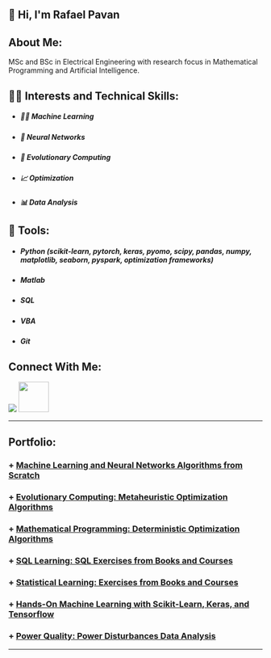 <h2> 👋 Hi, I'm Rafael Pavan </h2>

## About Me:
MSc and BSc in Electrical Engineering  with research focus in  Mathematical Programming and Artificial Intelligence.

## 👨‍🔬 Interests and Technical Skills:

- ##### 👨‍💻 Machine Learning
- ##### 🧠 Neural Networks
- ##### 🧬 Evolutionary Computing
- ##### 📈 Optimization
- ##### 📊 Data Analysis

## 🔨 Tools:

- ##### Python (scikit-learn, pytorch, keras, pyomo, scipy, pandas, numpy, matplotlib, seaborn, pyspark, optimization frameworks)
- ##### Matlab 
- ##### SQL
- ##### VBA
- ##### Git


## Connect With Me: 
[<img src="https://img.shields.io/badge/linkedin-%230077B5.svg?&style=for-the-badge&logo=linkedin&logoColor=white" />](https://www.linkedin.com/in/engrafaelpavan/) <img src="https://media.giphy.com/media/LnQjpWaON8nhr21vNW/giphy.gif" width="60">

--------

## Portfolio:

### + [Machine Learning and Neural Networks Algorithms from Scratch](https://github.com/rafaelpavan95/MSc_MachineLearning_DataMining)
### + [Evolutionary Computing: Metaheuristic Optimization Algorithms](https://github.com/rafaelpavan95/Metaheuristic_Optimization)
### + [Mathematical Programming: Deterministic Optimization Algorithms](https://github.com/rafaelpavan95/Optimization_Algorithms)
### + [SQL Learning: SQL Exercises from Books and Courses](https://github.com/rafaelpavan95/SQL_Learning)
### + [Statistical Learning: Exercises from Books and Courses](https://github.com/rafaelpavan95/statistical_learning)
### + [Hands-On Machine Learning with Scikit-Learn, Keras, and Tensorflow](https://github.com/rafaelpavan95/Hands_On_Machine_Learning)
### + [Power Quality: Power Disturbances Data Analysis](https://github.com/rafaelpavan95/Power_Quality)

____
